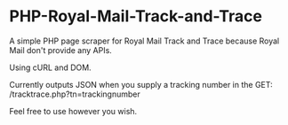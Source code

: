 PHP-Royal-Mail-Track-and-Trace
==============================

A simple PHP page scraper for Royal Mail Track and Trace because Royal Mail don't provide any APIs.

Using cURL and DOM.

Currently outputs JSON when you supply a tracking number in the GET: /tracktrace.php?tn=trackingnumber

Feel free to use however you wish.
